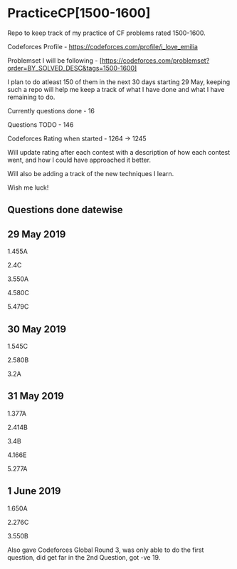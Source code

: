 # PracticeCP[1500-1600]

Repo to keep track of my practice of CF problems rated 1500-1600.

Codeforces Profile - https://codeforces.com/profile/i_love_emilia

Problemset I will be following - [https://codeforces.com/problemset?order=BY_SOLVED_DESC&tags=1500-1600]

I plan to do atleast 150 of them in the next 30 days starting 29 May, keeping such a repo will help me keep a track of what I have done and what I have remaining to do.

Currently questions done - 16


Questions TODO - 146

Codeforces Rating when started - 1264 -> 1245


Will update rating after each contest with a description of how each contest went, and how I could have approached it better.


Will also be adding a track of the new techniques I learn.
 
Wish me luck!

## Questions done datewise


## 29 May 2019


1.455A


2.4C


3.550A


4.580C


5.479C

## 30 May 2019
1.545C


2.580B



3.2A


## 31 May 2019

1.377A

2.414B

3.4B

4.166E

5.277A


## 1 June 2019

1.650A

2.276C

3.550B

Also gave Codeforces Global Round 3, was only able to do the first question, did get far in the 2nd Question, got -ve 19.
